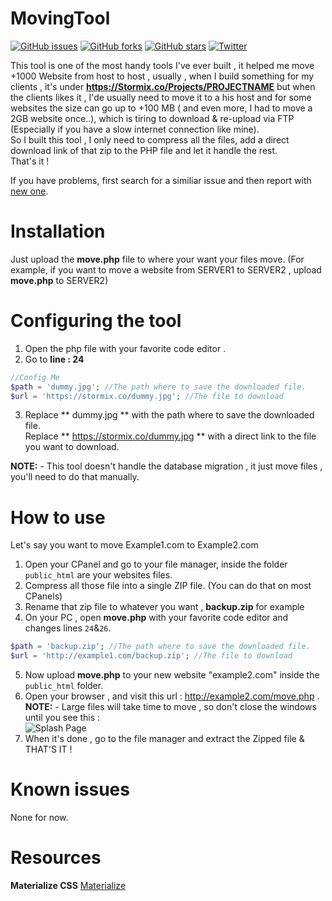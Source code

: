 # MovingTool 

 [![GitHub issues](https://img.shields.io/github/issues/Stormiix/MovingTool.svg?style=flat-square)](https://github.com/Stormiix/MovingTool/issues)
[![GitHub forks](https://img.shields.io/github/forks/Stormiix/MovingTool.svg?style=flat-square)](https://github.com/Stormiix/MovingTool/network)
[![GitHub stars](https://img.shields.io/github/stars/Stormiix/MovingTool.svg?style=flat-square)](https://github.com/Stormiix/MovingTool/stargazers)
[![Twitter](https://img.shields.io/twitter/url/https/github.com/Stormiix/MovingTool/.svg?style=social?style=flat-square)](https://twitter.com/intent/tweet?text=Wow:&url=%5Bobject%20Object%5D)
 
This tool is one of the most handy tools I've ever built , it helped me move +1000 Website from host to host , usually , when I build something for my clients , it's under <b>https://Stormix.co/Projects/PROJECTNAME</b> but when the clients likes it , I'de usually need to move it to a his host and for some websites the size can go up to +100 MB ( and even more, I had to move a 2GB website once..), which is tiring to download & re-upload via FTP (Especially if you have a slow internet connection like mine). <br>So I built this tool , I only need to compress all the files, add a direct download link of that zip to the PHP file and let it handle the rest.
<br>That's it !

If you have problems, first search for a similiar issue and then report with [new one](https://github.com/Stormiix/MovingTool/issues).
 

# Installation
Just upload the <b>move.php</b> file to where your want your files move.
(For example, if you want to move a website from SERVER1 to SERVER2 , upload **move.php** to SERVER2)
 
# Configuring the tool

1. Open the php file with your favorite code editor .
2. Go to **line : 24**

```php
//Config Me
$path = 'dummy.jpg'; //The path where to save the downloaded file.
$url = 'https://stormix.co/dummy.jpg'; //The file to download
```
3. Replace ** dummy.jpg ** with the path where to save the downloaded file.<br> Replace ** https://stormix.co/dummy.jpg ** with a direct link to the file you want to download.

**NOTE:** - This tool doesn't handle the database migration , it just move files , you'll need to do that manually.

# How to use 
Let's say you want to move Example1.com to Example2.com
1. Open your CPanel and go to your file manager, inside the folder `public_html` are your websites files.
2. Compress all those file into a single ZIP file. (You can do that on most CPanels)
3. Rename that zip file to whatever you want , **backup.zip** for example
4. On your PC , open **move.php** with your favorite code editor and changes lines `24`&`26`.<br>
```php
$path = 'backup.zip'; //The path where to save the downloaded file.
$url = 'http://example1.com/backup.zip'; //The file to download
```
5. Now upload **move.php** to your new website "example2.com" inside the `public_html` folder.
6. Open your browser , and visit this url : http://example2.com/move.php . 
**NOTE:** - Large files will take time to move , so don't close the windows until you see this  : <br>
![Splash Page](https://i.imgur.com/jHx4o24.png)
7. When it's done , go to the file manager and extract the Zipped file & THAT'S IT ! 
 
# Known issues
None for now.
  
# Resources
**Materialize CSS**
[Materialize](http://materializecss.com/)<br>


 
 
